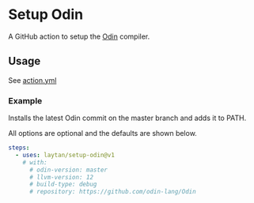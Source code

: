 # Setup Odin

A GitHub action to setup the [Odin](https://github.com/odin-lang/Odin) compiler.

## Usage

See [action.yml](https://github.com/laytan/setup-odin/blob/main/action.yml)

### Example

Installs the latest Odin commit on the master branch and adds it to PATH.

All options are optional and the defaults are shown below.

```yaml
steps:
  - uses: laytan/setup-odin@v1
    # with:
      # odin-version: master
      # llvm-version: 12
      # build-type: debug
      # repository: https://github.com/odin-lang/Odin
```
